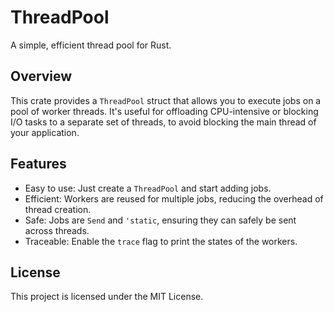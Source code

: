 # ThreadPool

A simple, efficient thread pool for Rust.

## Overview

This crate provides a `ThreadPool` struct that allows you to execute jobs on a pool of worker threads. It's useful for offloading CPU-intensive or blocking I/O tasks to a separate set of threads, to avoid blocking the main thread of your application.

## Features

- Easy to use: Just create a `ThreadPool` and start adding jobs.
- Efficient: Workers are reused for multiple jobs, reducing the overhead of thread creation.
- Safe: Jobs are `Send` and `'static`, ensuring they can safely be sent across threads.
- Traceable: Enable the `trace` flag to print the states of the workers.

## License

This project is licensed under the MIT License.
